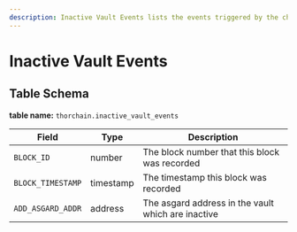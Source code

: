```yaml
---
description: Inactive Vault Events lists the events triggered by the churning activities
---
```


# Inactive Vault Events

## Table Schema <a href="#table-schema" id="table-schema"></a>

**table name:** `thorchain.inactive_vault_events`

| Field             | Type      | Description                                        |
| ----------------- | --------- | -------------------------------------------------- |
| `BLOCK_ID`        | number    | The block number that this block was recorded      |
| `BLOCK_TIMESTAMP` | timestamp | The timestamp this block was recorded              |
| `ADD_ASGARD_ADDR` | address   | The asgard address in the vault which are inactive |

